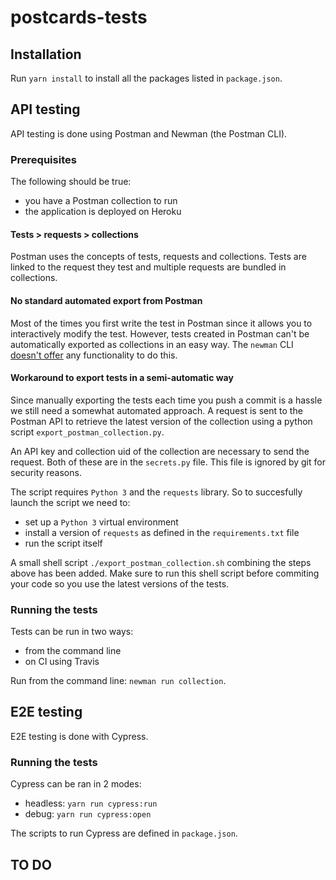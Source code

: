 # postcards-tests

## Installation

Run `yarn install` to install all the packages listed in `package.json`.

## API testing

API testing is done using Postman and Newman (the Postman CLI).

### Prerequisites

The following should be true:

* you have a Postman collection to run
* the application is deployed on Heroku

#### Tests > requests > collections

Postman uses the concepts of tests, requests and collections. Tests are linked to the request they test and multiple requests are bundled in collections.

#### No standard automated export from Postman

Most of the times you first write the test in Postman since it allows  you to interactively modify the test. However, tests created in Postman can't be automatically exported as collections in an easy way. The `newman` CLI [doesn't offer](https://github.com/postmanlabs/postman-app-support/issues/2691) any functionality to do this. 

#### Workaround to export tests in a semi-automatic way

Since manually exporting the tests each time you push a commit is a hassle we still need a somewhat automated approach. A request is sent to the Postman API to retrieve the latest version of the collection using a python script `export_postman_collection.py`.

An API key and collection uid of the collection are necessary to send the request. Both of these are in the `secrets.py` file. This file is ignored by git for security reasons.

The script requires `Python 3` and the `requests` library. So to succesfully launch the script we need to:

* set up a `Python 3` virtual environment
* install a version of `requests` as defined in the `requirements.txt` file
* run the script itself

A small shell script `./export_postman_collection.sh` combining the steps above has been added. Make sure to run this shell script before commiting your code so you use the latest versions of the tests.

### Running the tests

Tests can be run in two ways:

* from the command line
* on CI using Travis

Run from the command line: `newman run collection`.


## E2E testing

E2E testing is done with Cypress.

### Running the tests

Cypress can be ran in 2 modes:

* headless: `yarn run cypress:run`
* debug: `yarn run cypress:open`

The scripts to run Cypress are defined in `package.json`.

## TO DO
